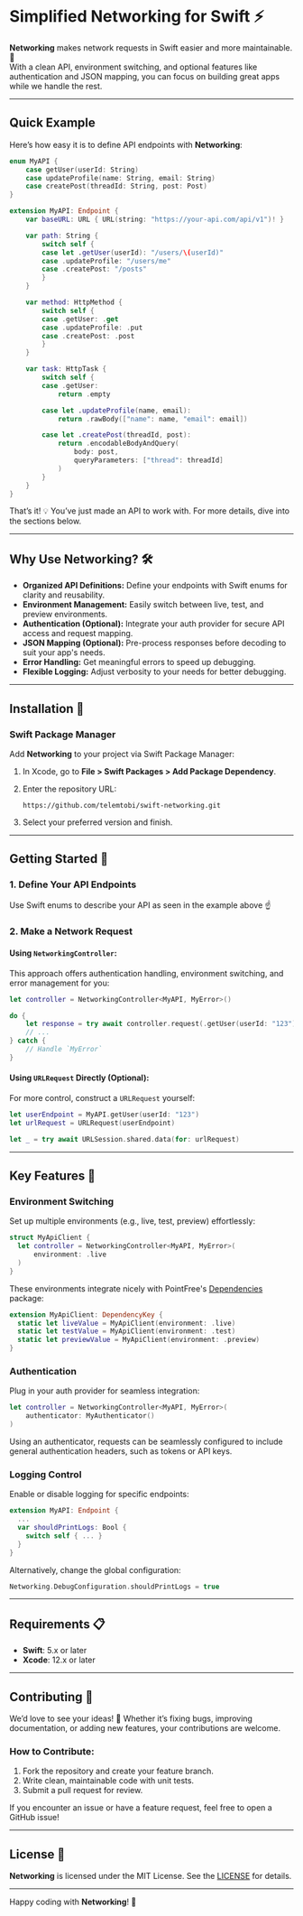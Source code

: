 # Simplified Networking for Swift ⚡

**Networking** makes network requests in Swift easier and more maintainable. 🚀  
With a clean API, environment switching, and optional features like authentication and JSON mapping, you can focus on building great apps while we handle the rest.

---

## Quick Example

Here’s how easy it is to define API endpoints with **Networking**:

```swift
enum MyAPI {
    case getUser(userId: String)
    case updateProfile(name: String, email: String)
    case createPost(threadId: String, post: Post)
}

extension MyAPI: Endpoint {
    var baseURL: URL { URL(string: "https://your-api.com/api/v1")! }

    var path: String {
        switch self {
        case let .getUser(userId): "/users/\(userId)"
        case .updateProfile: "/users/me"
        case .createPost: "/posts"
        }
    }

    var method: HttpMethod {
        switch self {
        case .getUser: .get
        case .updateProfile: .put
        case .createPost: .post
        }
    }

    var task: HttpTask {
        switch self {
        case .getUser:
            return .empty

        case let .updateProfile(name, email):
            return .rawBody(["name": name, "email": email])

        case let .createPost(threadId, post): 
            return .encodableBodyAndQuery(
                body: post,
                queryParameters: ["thread": threadId]
            )
        }
    }
}
```

That’s it! 💡 You’ve just made an API to work with. For more details, dive into the sections below.

---

## Why Use Networking? 🛠️

- **Organized API Definitions:** Define your endpoints with Swift enums for clarity and reusability.
- **Environment Management:** Easily switch between live, test, and preview environments.
- **Authentication (Optional):** Integrate your auth provider for secure API access and request mapping.
- **JSON Mapping (Optional):** Pre-process responses before decoding to suit your app's needs.
- **Error Handling:** Get meaningful errors to speed up debugging.
- **Flexible Logging:** Adjust verbosity to your needs for better debugging.

---

## Installation 🚀

### Swift Package Manager

Add **Networking** to your project via Swift Package Manager:  
1. In Xcode, go to **File > Swift Packages > Add Package Dependency**.  
2. Enter the repository URL:

   ```
   https://github.com/telemtobi/swift-networking.git
   ```

3. Select your preferred version and finish.

---

## Getting Started 🏁

### 1. Define Your API Endpoints

Use Swift enums to describe your API as seen in the example above ☝️

### 2. Make a Network Request

#### Using `NetworkingController`:

This approach offers authentication handling, environment switching, and error management for you:

```swift
let controller = NetworkingController<MyAPI, MyError>()

do {
    let response = try await controller.request(.getUser(userId: "123"))
    // ...
} catch {
    // Handle `MyError`
}
```

#### Using `URLRequest` Directly (Optional):

For more control, construct a `URLRequest` yourself:

```swift
let userEndpoint = MyAPI.getUser(userId: "123")
let urlRequest = URLRequest(userEndpoint)

let _ = try await URLSession.shared.data(for: urlRequest)
```

---

## Key Features 🔑

### Environment Switching

Set up multiple environments (e.g., live, test, preview) effortlessly:

```swift
struct MyApiClient {
  let controller = NetworkingController<MyAPI, MyError>(
      environment: .live
  )
}
```
These environments integrate nicely with PointFree's [Dependencies](https://github.com/pointfreeco/swift-dependencies) package:
```swift
extension MyApiClient: DependencyKey {
  static let liveValue = MyApiClient(environment: .live)
  static let testValue = MyApiClient(environment: .test)
  static let previewValue = MyApiClient(environment: .preview)
}
```

### Authentication

Plug in your auth provider for seamless integration:

```swift
let controller = NetworkingController<MyAPI, MyError>(
    authenticator: MyAuthenticator()
)
```
Using an authenticator, requests can be seamlessly configured to include general authentication headers, such as tokens or API keys.

### Logging Control

Enable or disable logging for specific endpoints:

```swift
extension MyAPI: Endpoint {
  ...
  var shouldPrintLogs: Bool {
    switch self { ... }
  }
}
```
Alternatively, change the global configuration:
```swift
Networking.DebugConfiguration.shouldPrintLogs = true
```

---

## Requirements 📋

- **Swift**: 5.x or later  
- **Xcode**: 12.x or later  

---

## Contributing 🙌

We’d love to see your ideas! 🧠 Whether it’s fixing bugs, improving documentation, or adding new features, your contributions are welcome.  

### How to Contribute:
1. Fork the repository and create your feature branch.  
2. Write clean, maintainable code with unit tests.  
3. Submit a pull request for review.  

If you encounter an issue or have a feature request, feel free to open a GitHub issue!

---

## License 📄

**Networking** is licensed under the MIT License. See the [LICENSE](https://github.com/TelemTobi/Networking/blob/main/LICENSE.txt) for details.

---

Happy coding with **Networking**! 🚀
